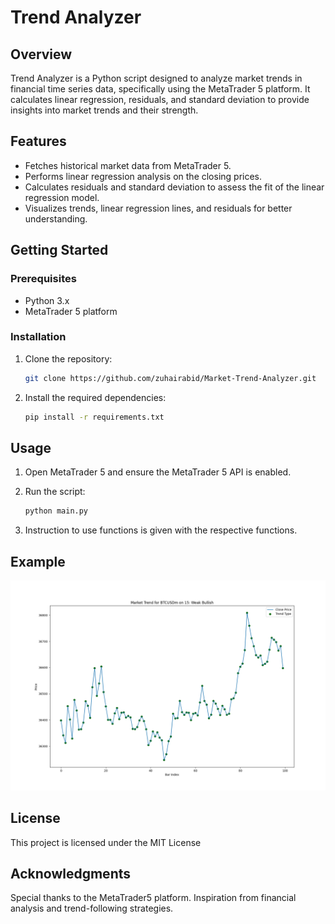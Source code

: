 # Trend Analyzer

## Overview

Trend Analyzer is a Python script designed to analyze market trends in financial time series data, specifically using the MetaTrader 5 platform. It calculates linear regression, residuals, and standard deviation to provide insights into market trends and their strength.

## Features

- Fetches historical market data from MetaTrader 5.
- Performs linear regression analysis on the closing prices.
- Calculates residuals and standard deviation to assess the fit of the linear regression model.
- Visualizes trends, linear regression lines, and residuals for better understanding.

## Getting Started

### Prerequisites

- Python 3.x
- MetaTrader 5 platform

### Installation

1. Clone the repository:

   ```bash
   git clone https://github.com/zuhairabid/Market-Trend-Analyzer.git
   ```
2. Install the required dependencies:
    
    ```bash
    pip install -r requirements.txt
    ```

## Usage
1. Open MetaTrader 5 and ensure the MetaTrader 5 API is enabled.

2. Run the script:
    ```bash
    python main.py
    ```
3. Instruction to use functions is given with the respective functions.


## Example

   
![Logo](images/example.png)


## License
This project is licensed under the MIT License

## Acknowledgments
Special thanks to the MetaTrader5 platform.
Inspiration from financial analysis and trend-following strategies.
